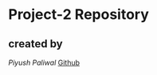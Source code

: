 # Project-2 Repository
## created by
*Piyush Paliwal*
[Github](https://github.com/Piyush231412/project2.git)


